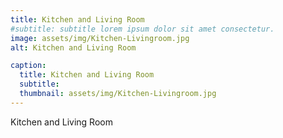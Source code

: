 ```yaml
---
title: Kitchen and Living Room
#subtitle: subtitle lorem ipsum dolor sit amet consectetur.
image: assets/img/Kitchen-Livingroom.jpg
alt: Kitchen and Living Room

caption:
  title: Kitchen and Living Room
  subtitle: 
  thumbnail: assets/img/Kitchen-Livingroom.jpg
---
```

Kitchen and Living Room
